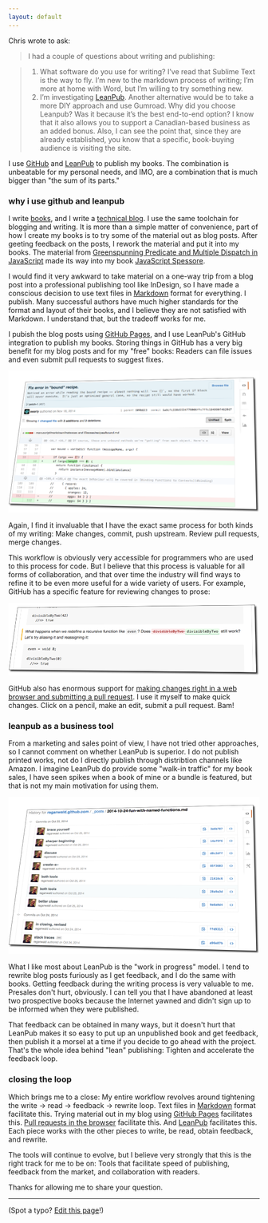 ```yaml
---
layout: default
---
```


Chris wrote to ask:

> I had a couple of questions about writing and publishing:

> 1. What software do you use for writing? I’ve read that Sublime Text is the way to fly. I’m new to the markdown process of writing; I’m more at home with Word, but I’m willing to try something new.
> 2. I’m investigating [LeanPub]. Another alternative would be to take a more DIY approach and use Gumroad. Why did you choose Leanpub? Was it because it’s the best end-to-end option? I know that it also allows you to support a Canadian-based business as an added bonus. Also, I can see the point that, since they are already established, you know that a specific, book-buying audience is visiting the site.

I use [GitHub] and [LeanPub] to publish my books. The combination is unbeatable for my personal needs, and IMO, are a combination that is much bigger than "the sum of its parts."

[GitHub]: https://github.com
[LeanPub]: https://leanpub.com

### why i use github and leanpub

I write [books](https://leanpub.com/u/raganwald), and I write a [technical blog](http://raganwald.com). I use the same toolchain for blogging and writing. It is more than a simple matter of convenience, part of how I create my books is to try some of the material out as blog posts. After geeting feedback on the posts, I rework the material and put it into my books. The material from [Greenspunning Predicate and Multiple Dispatch in JavaScript](http://raganwald.com/2014/06/23/multiple-dispatch.html) made its way into my book [JavaScript Spessore].

[JavaScript Spessore]: https://leanpub.com/javascript-spessore
[GitHub Pages]: https://pages.github.com

I would find it very awkward to take material on a one-way trip from a blog post into a professional publishing tool like InDesign, so I have made a conscious decision to use text files in [Markdown] format for everything. I publish. Many successful authors have much higher standards for the format and layout of their books, and I believe they are not satisfied with Markdown. I understand that, but the tradeoff works for me.

I pubish the blog posts using [GitHub Pages], and I use LeanPub's GitHub integration to publish my books. Storing things in GitHub has a very big benefit for my blog posts and for my "free" books: Readers can file issues and even submit pull requests to suggest fixes.

[Markdown]: http://daringfireball.net/projects/markdown/

![A pull request](/assets/images/pullrequest.png)

Again, I find it invaluable that I have the exact same process for both kinds of my writing: Make changes, commit, push upstream. Review pull requests, merge changes.

This workflow is obviously very accessible for programmers who are used to this process for code. But I believe that this process is valuable for all forms of collaboration, and that over time the industry will find ways to refine it to be even more useful for a wide variety of users. For example, GitHub has a specific feature for reviewing changes to prose:

![Rendered Prose Diff](/assets/images/rendered.png)

GitHub also has enormous support for [making changes right in a web browser and submitting a pull request][web-flow]. I use it myself to make quick changes. Click on a pencil, make an edit, submit a pull request. Bam!

[web-flow]: https://help.github.com/articles/github-flow-in-the-browser/

### leanpub as a business tool

From a marketing and sales point of view, I have not tried other approaches, so I cannot comment on whether LeanPub is superior. I do not publish printed works, not do I directly publish through distribtion channels like Amazon. I imagine LeanPub do provide some "walk-in traffic" for my book sales, I have seen spikes when a book of mine or a bundle is featured, but that is not my main motivation for using them.

![Rewriting a Blog Post](/assets/images/history.png)

What I like most about LeanPub is the "work in progress" model. I tend to rewrite blog posts furiously as I get feedback, and I do the same with books. Getting feedback during the writing process is very valuable to me. Presales don't hurt, obviously. I can tell you that I have abandoned at least two prospective books because the Internet yawned and didn't sign up to be informed when they were published.

That feedback can be obtained in many ways, but it doesn't hurt that LeanPub makes it so easy to put up an unpublished book and get feedback, then publish it a morsel at a time if you decide to go ahead with the project. That's the whole idea behind "lean" publishing: Tighten and accelerate the feedback loop.

### closing the loop

Which brings me to a close: My entire workflow revolves around tightening the write -> read -> feedback -> rewrite loop. Text files in [Markdown] format facilitate this. Trying material out in my blog using [GitHub Pages] facilitates this. [Pull requests in the browser][web-flow] facilitate this. And [LeanPub] facilitates this. Each piece works with the other pieces to write, be read, obtain feedback, and rewrite.

The tools will continue to evolve, but I believe very strongly that this is the right track for me to be on: Tools that facilitate speed of publishing, feedback from the market, and collaboration with readers.

Thanks for allowing me to share your question.

---

(Spot a typo? [Edit this page](https://github.com/raganwald/braythwayt.com/edit/gh-pages/_posts/2015-01-29-how-i-write-books.md)!)